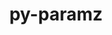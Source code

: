 ---
title: "py-paramz"
layout: cache
categories: [package, develop]
meta: {"versions": ["0.9.5"], "compilers": ["gcc@=11.1.0", "gcc@=11.4.0", "gcc@=9.4.0", "oneapi@=2023.2.0", "oneapi@=2023.2.1"], "oss": ["ubuntu20.04"], "platforms": ["linux"], "targets": ["aarch64", "neoverse_v1", "ppc64le", "x86_64_v3"], "stacks": ["e4s", "e4s-arm", "e4s-neoverse_v1", "e4s-oneapi", "e4s-power", "root"], "num_specs": 69, "num_specs_by_stack": {"root": 69, "e4s-arm": 6, "e4s-neoverse_v1": 11, "e4s-power": 16, "e4s": 16, "e4s-oneapi": 20}}
spec_details: [{"hash": "ojlkvvvejcchd4uxnyvalkbto4yqryy2", "compiler": "gcc@=11.4.0", "versions": ["0.9.5"], "os": "ubuntu20.04", "platform": "linux", "target": "aarch64", "variants": ["build_system=python_pip"], "stacks": ["root", "e4s-arm"], "size": "-", "tarball": "https://binaries.spack.io/develop/build_cache/linux-ubuntu20.04-aarch64/gcc-11.4.0/py-paramz-0.9.5/linux-ubuntu20.04-aarch64-gcc-11.4.0-py-paramz-0.9.5-ojlkvvvejcchd4uxnyvalkbto4yqryy2.spack"}, {"hash": "tu4rjx6cogoqcub7aoqq7bwc5ymjmziu", "compiler": "gcc@=11.4.0", "versions": ["0.9.5"], "os": "ubuntu20.04", "platform": "linux", "target": "aarch64", "variants": ["build_system=python_pip"], "stacks": ["root", "e4s-arm"], "size": "-", "tarball": "https://binaries.spack.io/develop/build_cache/linux-ubuntu20.04-aarch64/gcc-11.4.0/py-paramz-0.9.5/linux-ubuntu20.04-aarch64-gcc-11.4.0-py-paramz-0.9.5-tu4rjx6cogoqcub7aoqq7bwc5ymjmziu.spack"}, {"hash": "7jdibwpczeo5ycqwjjmaokrj4y2kgfg5", "compiler": "gcc@=11.4.0", "versions": ["0.9.5"], "os": "ubuntu20.04", "platform": "linux", "target": "aarch64", "variants": ["build_system=python_pip"], "stacks": ["root", "e4s-arm"], "size": "-", "tarball": "https://binaries.spack.io/develop/build_cache/linux-ubuntu20.04-aarch64/gcc-11.4.0/py-paramz-0.9.5/linux-ubuntu20.04-aarch64-gcc-11.4.0-py-paramz-0.9.5-7jdibwpczeo5ycqwjjmaokrj4y2kgfg5.spack"}, {"hash": "ldiezidxkctlkl33ds2ortfqo6dmlamr", "compiler": "gcc@=11.4.0", "versions": ["0.9.5"], "os": "ubuntu20.04", "platform": "linux", "target": "aarch64", "variants": ["build_system=python_pip"], "stacks": ["root", "e4s-arm"], "size": "-", "tarball": "https://binaries.spack.io/develop/build_cache/linux-ubuntu20.04-aarch64/gcc-11.4.0/py-paramz-0.9.5/linux-ubuntu20.04-aarch64-gcc-11.4.0-py-paramz-0.9.5-ldiezidxkctlkl33ds2ortfqo6dmlamr.spack"}, {"hash": "zknvbu2jiwomzomjjnsjymflse3lhsq6", "compiler": "gcc@=11.4.0", "versions": ["0.9.5"], "os": "ubuntu20.04", "platform": "linux", "target": "aarch64", "variants": ["build_system=python_pip"], "stacks": ["root", "e4s-arm"], "size": "-", "tarball": "https://binaries.spack.io/develop/build_cache/linux-ubuntu20.04-aarch64/gcc-11.4.0/py-paramz-0.9.5/linux-ubuntu20.04-aarch64-gcc-11.4.0-py-paramz-0.9.5-zknvbu2jiwomzomjjnsjymflse3lhsq6.spack"}, {"hash": "a2kg6t65ablfn7m4h6ycxbhrhwiyxhmy", "compiler": "gcc@=11.4.0", "versions": ["0.9.5"], "os": "ubuntu20.04", "platform": "linux", "target": "aarch64", "variants": ["build_system=python_pip"], "stacks": ["root", "e4s-arm"], "size": "-", "tarball": "https://binaries.spack.io/develop/build_cache/linux-ubuntu20.04-aarch64/gcc-11.4.0/py-paramz-0.9.5/linux-ubuntu20.04-aarch64-gcc-11.4.0-py-paramz-0.9.5-a2kg6t65ablfn7m4h6ycxbhrhwiyxhmy.spack"}, {"hash": "5bofjf2qlcaifysshp2xhdf6k5naqacb", "compiler": "gcc@=11.4.0", "versions": ["0.9.5"], "os": "ubuntu20.04", "platform": "linux", "target": "neoverse_v1", "variants": ["build_system=python_pip"], "stacks": ["e4s-neoverse_v1", "root"], "size": "-", "tarball": "https://binaries.spack.io/develop/build_cache/linux-ubuntu20.04-neoverse_v1/gcc-11.4.0/py-paramz-0.9.5/linux-ubuntu20.04-neoverse_v1-gcc-11.4.0-py-paramz-0.9.5-5bofjf2qlcaifysshp2xhdf6k5naqacb.spack"}, {"hash": "glkcny6gadq3py7mqexld2lygladxmqt", "compiler": "gcc@=11.4.0", "versions": ["0.9.5"], "os": "ubuntu20.04", "platform": "linux", "target": "neoverse_v1", "variants": ["build_system=python_pip"], "stacks": ["e4s-neoverse_v1", "root"], "size": "-", "tarball": "https://binaries.spack.io/develop/build_cache/linux-ubuntu20.04-neoverse_v1/gcc-11.4.0/py-paramz-0.9.5/linux-ubuntu20.04-neoverse_v1-gcc-11.4.0-py-paramz-0.9.5-glkcny6gadq3py7mqexld2lygladxmqt.spack"}, {"hash": "t6tr6n6xkeao72xwo7yjcrndafocwp36", "compiler": "gcc@=11.4.0", "versions": ["0.9.5"], "os": "ubuntu20.04", "platform": "linux", "target": "neoverse_v1", "variants": ["build_system=python_pip"], "stacks": ["e4s-neoverse_v1", "root"], "size": "-", "tarball": "https://binaries.spack.io/develop/build_cache/linux-ubuntu20.04-neoverse_v1/gcc-11.4.0/py-paramz-0.9.5/linux-ubuntu20.04-neoverse_v1-gcc-11.4.0-py-paramz-0.9.5-t6tr6n6xkeao72xwo7yjcrndafocwp36.spack"}, {"hash": "hnsp245yqsyfcpnoh6ggfaobvb4jsbxq", "compiler": "gcc@=11.4.0", "versions": ["0.9.5"], "os": "ubuntu20.04", "platform": "linux", "target": "neoverse_v1", "variants": ["build_system=python_pip"], "stacks": ["e4s-neoverse_v1", "root"], "size": "-", "tarball": "https://binaries.spack.io/develop/build_cache/linux-ubuntu20.04-neoverse_v1/gcc-11.4.0/py-paramz-0.9.5/linux-ubuntu20.04-neoverse_v1-gcc-11.4.0-py-paramz-0.9.5-hnsp245yqsyfcpnoh6ggfaobvb4jsbxq.spack"}, {"hash": "k2x3n3xy52ntlq77weaatlwuke5tpbap", "compiler": "gcc@=11.4.0", "versions": ["0.9.5"], "os": "ubuntu20.04", "platform": "linux", "target": "neoverse_v1", "variants": ["build_system=python_pip"], "stacks": ["e4s-neoverse_v1", "root"], "size": "-", "tarball": "https://binaries.spack.io/develop/build_cache/linux-ubuntu20.04-neoverse_v1/gcc-11.4.0/py-paramz-0.9.5/linux-ubuntu20.04-neoverse_v1-gcc-11.4.0-py-paramz-0.9.5-k2x3n3xy52ntlq77weaatlwuke5tpbap.spack"}, {"hash": "ztjefmube6nix74v7b7g6ah7umdimvbo", "compiler": "gcc@=11.4.0", "versions": ["0.9.5"], "os": "ubuntu20.04", "platform": "linux", "target": "neoverse_v1", "variants": ["build_system=python_pip"], "stacks": ["e4s-neoverse_v1", "root"], "size": "-", "tarball": "https://binaries.spack.io/develop/build_cache/linux-ubuntu20.04-neoverse_v1/gcc-11.4.0/py-paramz-0.9.5/linux-ubuntu20.04-neoverse_v1-gcc-11.4.0-py-paramz-0.9.5-ztjefmube6nix74v7b7g6ah7umdimvbo.spack"}, {"hash": "r2bdw52htj4e76cc5gopu5lho6gemygk", "compiler": "gcc@=11.4.0", "versions": ["0.9.5"], "os": "ubuntu20.04", "platform": "linux", "target": "neoverse_v1", "variants": ["build_system=python_pip"], "stacks": ["e4s-neoverse_v1", "root"], "size": "-", "tarball": "https://binaries.spack.io/develop/build_cache/linux-ubuntu20.04-neoverse_v1/gcc-11.4.0/py-paramz-0.9.5/linux-ubuntu20.04-neoverse_v1-gcc-11.4.0-py-paramz-0.9.5-r2bdw52htj4e76cc5gopu5lho6gemygk.spack"}, {"hash": "rsx6enrx3vu4chfwhewscmgzxdwj6k4l", "compiler": "gcc@=11.4.0", "versions": ["0.9.5"], "os": "ubuntu20.04", "platform": "linux", "target": "neoverse_v1", "variants": ["build_system=python_pip"], "stacks": ["e4s-neoverse_v1", "root"], "size": "-", "tarball": "https://binaries.spack.io/develop/build_cache/linux-ubuntu20.04-neoverse_v1/gcc-11.4.0/py-paramz-0.9.5/linux-ubuntu20.04-neoverse_v1-gcc-11.4.0-py-paramz-0.9.5-rsx6enrx3vu4chfwhewscmgzxdwj6k4l.spack"}, {"hash": "q2cdgedakm5ayibxcechqtp4kwsmsjkv", "compiler": "gcc@=11.4.0", "versions": ["0.9.5"], "os": "ubuntu20.04", "platform": "linux", "target": "neoverse_v1", "variants": ["build_system=python_pip"], "stacks": ["e4s-neoverse_v1", "root"], "size": "-", "tarball": "https://binaries.spack.io/develop/build_cache/linux-ubuntu20.04-neoverse_v1/gcc-11.4.0/py-paramz-0.9.5/linux-ubuntu20.04-neoverse_v1-gcc-11.4.0-py-paramz-0.9.5-q2cdgedakm5ayibxcechqtp4kwsmsjkv.spack"}, {"hash": "7muv5jmyu2uouu6525v7otu3gvnqrynv", "compiler": "gcc@=11.4.0", "versions": ["0.9.5"], "os": "ubuntu20.04", "platform": "linux", "target": "neoverse_v1", "variants": ["build_system=python_pip"], "stacks": ["e4s-neoverse_v1", "root"], "size": "-", "tarball": "https://binaries.spack.io/develop/build_cache/linux-ubuntu20.04-neoverse_v1/gcc-11.4.0/py-paramz-0.9.5/linux-ubuntu20.04-neoverse_v1-gcc-11.4.0-py-paramz-0.9.5-7muv5jmyu2uouu6525v7otu3gvnqrynv.spack"}, {"hash": "amqnpitf52dafpcnegcazo2mbq37uhqo", "compiler": "gcc@=11.4.0", "versions": ["0.9.5"], "os": "ubuntu20.04", "platform": "linux", "target": "neoverse_v1", "variants": ["build_system=python_pip"], "stacks": ["e4s-neoverse_v1", "root"], "size": "-", "tarball": "https://binaries.spack.io/develop/build_cache/linux-ubuntu20.04-neoverse_v1/gcc-11.4.0/py-paramz-0.9.5/linux-ubuntu20.04-neoverse_v1-gcc-11.4.0-py-paramz-0.9.5-amqnpitf52dafpcnegcazo2mbq37uhqo.spack"}, {"hash": "aix2lxpxgcs3phsyebq2ysr77k4pujin", "compiler": "gcc@=11.1.0", "versions": ["0.9.5"], "os": "ubuntu20.04", "platform": "linux", "target": "ppc64le", "variants": ["build_system=python_pip"], "stacks": ["e4s-power", "root"], "size": "-", "tarball": "https://binaries.spack.io/develop/build_cache/linux-ubuntu20.04-ppc64le/gcc-11.1.0/py-paramz-0.9.5/linux-ubuntu20.04-ppc64le-gcc-11.1.0-py-paramz-0.9.5-aix2lxpxgcs3phsyebq2ysr77k4pujin.spack"}, {"hash": "4mw3ocyc7odai2jnp2wy6yeto2ic767p", "compiler": "gcc@=9.4.0", "versions": ["0.9.5"], "os": "ubuntu20.04", "platform": "linux", "target": "ppc64le", "variants": ["build_system=python_pip"], "stacks": ["e4s-power", "root"], "size": "-", "tarball": "https://binaries.spack.io/develop/build_cache/linux-ubuntu20.04-ppc64le/gcc-9.4.0/py-paramz-0.9.5/linux-ubuntu20.04-ppc64le-gcc-9.4.0-py-paramz-0.9.5-4mw3ocyc7odai2jnp2wy6yeto2ic767p.spack"}, {"hash": "3ejsz2ucw4x7urregzlhjdxsrfkfhebl", "compiler": "gcc@=9.4.0", "versions": ["0.9.5"], "os": "ubuntu20.04", "platform": "linux", "target": "ppc64le", "variants": ["build_system=python_pip"], "stacks": ["e4s-power", "root"], "size": "-", "tarball": "https://binaries.spack.io/develop/build_cache/linux-ubuntu20.04-ppc64le/gcc-9.4.0/py-paramz-0.9.5/linux-ubuntu20.04-ppc64le-gcc-9.4.0-py-paramz-0.9.5-3ejsz2ucw4x7urregzlhjdxsrfkfhebl.spack"}, {"hash": "hqrncixfnlw7kr6sjvegsbldgvu5tut2", "compiler": "gcc@=9.4.0", "versions": ["0.9.5"], "os": "ubuntu20.04", "platform": "linux", "target": "ppc64le", "variants": ["build_system=python_pip"], "stacks": ["e4s-power", "root"], "size": "-", "tarball": "https://binaries.spack.io/develop/build_cache/linux-ubuntu20.04-ppc64le/gcc-9.4.0/py-paramz-0.9.5/linux-ubuntu20.04-ppc64le-gcc-9.4.0-py-paramz-0.9.5-hqrncixfnlw7kr6sjvegsbldgvu5tut2.spack"}, {"hash": "c34iggfr3awj5bbk2xy6mlz3qeeyfcp3", "compiler": "gcc@=9.4.0", "versions": ["0.9.5"], "os": "ubuntu20.04", "platform": "linux", "target": "ppc64le", "variants": ["build_system=python_pip"], "stacks": ["e4s-power", "root"], "size": "-", "tarball": "https://binaries.spack.io/develop/build_cache/linux-ubuntu20.04-ppc64le/gcc-9.4.0/py-paramz-0.9.5/linux-ubuntu20.04-ppc64le-gcc-9.4.0-py-paramz-0.9.5-c34iggfr3awj5bbk2xy6mlz3qeeyfcp3.spack"}, {"hash": "khzz7i2uxr4avzwp3vewbcygwgwdyyvo", "compiler": "gcc@=9.4.0", "versions": ["0.9.5"], "os": "ubuntu20.04", "platform": "linux", "target": "ppc64le", "variants": ["build_system=python_pip"], "stacks": ["e4s-power", "root"], "size": "-", "tarball": "https://binaries.spack.io/develop/build_cache/linux-ubuntu20.04-ppc64le/gcc-9.4.0/py-paramz-0.9.5/linux-ubuntu20.04-ppc64le-gcc-9.4.0-py-paramz-0.9.5-khzz7i2uxr4avzwp3vewbcygwgwdyyvo.spack"}, {"hash": "kpa6soapvhp5erxsrwmpddt477ye5qj2", "compiler": "gcc@=9.4.0", "versions": ["0.9.5"], "os": "ubuntu20.04", "platform": "linux", "target": "ppc64le", "variants": ["build_system=python_pip"], "stacks": ["e4s-power", "root"], "size": "-", "tarball": "https://binaries.spack.io/develop/build_cache/linux-ubuntu20.04-ppc64le/gcc-9.4.0/py-paramz-0.9.5/linux-ubuntu20.04-ppc64le-gcc-9.4.0-py-paramz-0.9.5-kpa6soapvhp5erxsrwmpddt477ye5qj2.spack"}, {"hash": "6yar2734ofhojvuq2kr5hf4wyqatn5af", "compiler": "gcc@=9.4.0", "versions": ["0.9.5"], "os": "ubuntu20.04", "platform": "linux", "target": "ppc64le", "variants": ["build_system=python_pip"], "stacks": ["e4s-power", "root"], "size": "-", "tarball": "https://binaries.spack.io/develop/build_cache/linux-ubuntu20.04-ppc64le/gcc-9.4.0/py-paramz-0.9.5/linux-ubuntu20.04-ppc64le-gcc-9.4.0-py-paramz-0.9.5-6yar2734ofhojvuq2kr5hf4wyqatn5af.spack"}, {"hash": "cjjzmhobiajeffezsia6nzlzjiaufyj2", "compiler": "gcc@=9.4.0", "versions": ["0.9.5"], "os": "ubuntu20.04", "platform": "linux", "target": "ppc64le", "variants": ["build_system=python_pip"], "stacks": ["e4s-power", "root"], "size": "-", "tarball": "https://binaries.spack.io/develop/build_cache/linux-ubuntu20.04-ppc64le/gcc-9.4.0/py-paramz-0.9.5/linux-ubuntu20.04-ppc64le-gcc-9.4.0-py-paramz-0.9.5-cjjzmhobiajeffezsia6nzlzjiaufyj2.spack"}, {"hash": "rgl6xdaw5cpzdb727m34y44tiqk2mjj6", "compiler": "gcc@=9.4.0", "versions": ["0.9.5"], "os": "ubuntu20.04", "platform": "linux", "target": "ppc64le", "variants": ["build_system=python_pip"], "stacks": ["e4s-power", "root"], "size": "-", "tarball": "https://binaries.spack.io/develop/build_cache/linux-ubuntu20.04-ppc64le/gcc-9.4.0/py-paramz-0.9.5/linux-ubuntu20.04-ppc64le-gcc-9.4.0-py-paramz-0.9.5-rgl6xdaw5cpzdb727m34y44tiqk2mjj6.spack"}, {"hash": "hz3cicgcmdfy2bqzciga65kzp2zfp5zw", "compiler": "gcc@=9.4.0", "versions": ["0.9.5"], "os": "ubuntu20.04", "platform": "linux", "target": "ppc64le", "variants": ["build_system=python_pip"], "stacks": ["e4s-power", "root"], "size": "-", "tarball": "https://binaries.spack.io/develop/build_cache/linux-ubuntu20.04-ppc64le/gcc-9.4.0/py-paramz-0.9.5/linux-ubuntu20.04-ppc64le-gcc-9.4.0-py-paramz-0.9.5-hz3cicgcmdfy2bqzciga65kzp2zfp5zw.spack"}, {"hash": "bmuvtjdga2c43ac3xkg6ykvnfbodqtwh", "compiler": "gcc@=9.4.0", "versions": ["0.9.5"], "os": "ubuntu20.04", "platform": "linux", "target": "ppc64le", "variants": ["build_system=python_pip"], "stacks": ["e4s-power", "root"], "size": "-", "tarball": "https://binaries.spack.io/develop/build_cache/linux-ubuntu20.04-ppc64le/gcc-9.4.0/py-paramz-0.9.5/linux-ubuntu20.04-ppc64le-gcc-9.4.0-py-paramz-0.9.5-bmuvtjdga2c43ac3xkg6ykvnfbodqtwh.spack"}, {"hash": "4rp6w2sqnr2etgc6j5dzqns4i7oy66eb", "compiler": "gcc@=9.4.0", "versions": ["0.9.5"], "os": "ubuntu20.04", "platform": "linux", "target": "ppc64le", "variants": ["build_system=python_pip"], "stacks": ["e4s-power", "root"], "size": "-", "tarball": "https://binaries.spack.io/develop/build_cache/linux-ubuntu20.04-ppc64le/gcc-9.4.0/py-paramz-0.9.5/linux-ubuntu20.04-ppc64le-gcc-9.4.0-py-paramz-0.9.5-4rp6w2sqnr2etgc6j5dzqns4i7oy66eb.spack"}, {"hash": "nlexrm25klzc6oabf4xhb54d5jqfemq5", "compiler": "gcc@=9.4.0", "versions": ["0.9.5"], "os": "ubuntu20.04", "platform": "linux", "target": "ppc64le", "variants": ["build_system=python_pip"], "stacks": ["e4s-power", "root"], "size": "-", "tarball": "https://binaries.spack.io/develop/build_cache/linux-ubuntu20.04-ppc64le/gcc-9.4.0/py-paramz-0.9.5/linux-ubuntu20.04-ppc64le-gcc-9.4.0-py-paramz-0.9.5-nlexrm25klzc6oabf4xhb54d5jqfemq5.spack"}, {"hash": "6wqkmi2ejji4wzmwrwixbthzfnirkoef", "compiler": "gcc@=9.4.0", "versions": ["0.9.5"], "os": "ubuntu20.04", "platform": "linux", "target": "ppc64le", "variants": ["build_system=python_pip"], "stacks": ["e4s-power", "root"], "size": "-", "tarball": "https://binaries.spack.io/develop/build_cache/linux-ubuntu20.04-ppc64le/gcc-9.4.0/py-paramz-0.9.5/linux-ubuntu20.04-ppc64le-gcc-9.4.0-py-paramz-0.9.5-6wqkmi2ejji4wzmwrwixbthzfnirkoef.spack"}, {"hash": "s7ytqt33qga7d2sqmk6hxnliax7f6hli", "compiler": "gcc@=9.4.0", "versions": ["0.9.5"], "os": "ubuntu20.04", "platform": "linux", "target": "ppc64le", "variants": ["build_system=python_pip"], "stacks": ["e4s-power", "root"], "size": "-", "tarball": "https://binaries.spack.io/develop/build_cache/linux-ubuntu20.04-ppc64le/gcc-9.4.0/py-paramz-0.9.5/linux-ubuntu20.04-ppc64le-gcc-9.4.0-py-paramz-0.9.5-s7ytqt33qga7d2sqmk6hxnliax7f6hli.spack"}, {"hash": "cl6jlxv6ud2uo57kquheywkyzvufcjbe", "compiler": "gcc@=11.1.0", "versions": ["0.9.5"], "os": "ubuntu20.04", "platform": "linux", "target": "x86_64_v3", "variants": ["build_system=python_pip"], "stacks": ["e4s", "root"], "size": "-", "tarball": "https://binaries.spack.io/develop/build_cache/linux-ubuntu20.04-x86_64_v3/gcc-11.1.0/py-paramz-0.9.5/linux-ubuntu20.04-x86_64_v3-gcc-11.1.0-py-paramz-0.9.5-cl6jlxv6ud2uo57kquheywkyzvufcjbe.spack"}, {"hash": "yzykks5clchrupwgsuvihlyteqym7von", "compiler": "gcc@=11.4.0", "versions": ["0.9.5"], "os": "ubuntu20.04", "platform": "linux", "target": "x86_64_v3", "variants": ["build_system=python_pip"], "stacks": ["e4s", "root"], "size": "-", "tarball": "https://binaries.spack.io/develop/build_cache/linux-ubuntu20.04-x86_64_v3/gcc-11.4.0/py-paramz-0.9.5/linux-ubuntu20.04-x86_64_v3-gcc-11.4.0-py-paramz-0.9.5-yzykks5clchrupwgsuvihlyteqym7von.spack"}, {"hash": "6jujmilt2ken3x6zhfgjdbtqeocitesw", "compiler": "gcc@=11.4.0", "versions": ["0.9.5"], "os": "ubuntu20.04", "platform": "linux", "target": "x86_64_v3", "variants": ["build_system=python_pip"], "stacks": ["e4s", "root"], "size": "-", "tarball": "https://binaries.spack.io/develop/build_cache/linux-ubuntu20.04-x86_64_v3/gcc-11.4.0/py-paramz-0.9.5/linux-ubuntu20.04-x86_64_v3-gcc-11.4.0-py-paramz-0.9.5-6jujmilt2ken3x6zhfgjdbtqeocitesw.spack"}, {"hash": "lvighkdr2hml3czigb4xevuyovgsrrjs", "compiler": "gcc@=11.4.0", "versions": ["0.9.5"], "os": "ubuntu20.04", "platform": "linux", "target": "x86_64_v3", "variants": ["build_system=python_pip"], "stacks": ["e4s", "root"], "size": "-", "tarball": "https://binaries.spack.io/develop/build_cache/linux-ubuntu20.04-x86_64_v3/gcc-11.4.0/py-paramz-0.9.5/linux-ubuntu20.04-x86_64_v3-gcc-11.4.0-py-paramz-0.9.5-lvighkdr2hml3czigb4xevuyovgsrrjs.spack"}, {"hash": "vpxubw2kombubhqwchqstsm3uvoxmwbf", "compiler": "gcc@=11.4.0", "versions": ["0.9.5"], "os": "ubuntu20.04", "platform": "linux", "target": "x86_64_v3", "variants": ["build_system=python_pip"], "stacks": ["e4s", "root"], "size": "-", "tarball": "https://binaries.spack.io/develop/build_cache/linux-ubuntu20.04-x86_64_v3/gcc-11.4.0/py-paramz-0.9.5/linux-ubuntu20.04-x86_64_v3-gcc-11.4.0-py-paramz-0.9.5-vpxubw2kombubhqwchqstsm3uvoxmwbf.spack"}, {"hash": "qhcijpo5u45ar5g53qoic4p33gnjlyxn", "compiler": "gcc@=11.4.0", "versions": ["0.9.5"], "os": "ubuntu20.04", "platform": "linux", "target": "x86_64_v3", "variants": ["build_system=python_pip"], "stacks": ["e4s", "root"], "size": "-", "tarball": "https://binaries.spack.io/develop/build_cache/linux-ubuntu20.04-x86_64_v3/gcc-11.4.0/py-paramz-0.9.5/linux-ubuntu20.04-x86_64_v3-gcc-11.4.0-py-paramz-0.9.5-qhcijpo5u45ar5g53qoic4p33gnjlyxn.spack"}, {"hash": "exw46bdoz2ynppetqvbksvel2k27alji", "compiler": "gcc@=11.4.0", "versions": ["0.9.5"], "os": "ubuntu20.04", "platform": "linux", "target": "x86_64_v3", "variants": ["build_system=python_pip"], "stacks": ["e4s", "root"], "size": "-", "tarball": "https://binaries.spack.io/develop/build_cache/linux-ubuntu20.04-x86_64_v3/gcc-11.4.0/py-paramz-0.9.5/linux-ubuntu20.04-x86_64_v3-gcc-11.4.0-py-paramz-0.9.5-exw46bdoz2ynppetqvbksvel2k27alji.spack"}, {"hash": "kcexqrnmktbyss7hejtae7bmq7vrboor", "compiler": "gcc@=11.4.0", "versions": ["0.9.5"], "os": "ubuntu20.04", "platform": "linux", "target": "x86_64_v3", "variants": ["build_system=python_pip"], "stacks": ["e4s", "root"], "size": "-", "tarball": "https://binaries.spack.io/develop/build_cache/linux-ubuntu20.04-x86_64_v3/gcc-11.4.0/py-paramz-0.9.5/linux-ubuntu20.04-x86_64_v3-gcc-11.4.0-py-paramz-0.9.5-kcexqrnmktbyss7hejtae7bmq7vrboor.spack"}, {"hash": "5gots5rz5sroufmpq475nqpycmgeh3a6", "compiler": "gcc@=11.4.0", "versions": ["0.9.5"], "os": "ubuntu20.04", "platform": "linux", "target": "x86_64_v3", "variants": ["build_system=python_pip"], "stacks": ["e4s", "root"], "size": "-", "tarball": "https://binaries.spack.io/develop/build_cache/linux-ubuntu20.04-x86_64_v3/gcc-11.4.0/py-paramz-0.9.5/linux-ubuntu20.04-x86_64_v3-gcc-11.4.0-py-paramz-0.9.5-5gots5rz5sroufmpq475nqpycmgeh3a6.spack"}, {"hash": "cfp7f6ux64jdizf3pvjfcam64gymxbpy", "compiler": "gcc@=11.4.0", "versions": ["0.9.5"], "os": "ubuntu20.04", "platform": "linux", "target": "x86_64_v3", "variants": ["build_system=python_pip"], "stacks": ["e4s", "root"], "size": "-", "tarball": "https://binaries.spack.io/develop/build_cache/linux-ubuntu20.04-x86_64_v3/gcc-11.4.0/py-paramz-0.9.5/linux-ubuntu20.04-x86_64_v3-gcc-11.4.0-py-paramz-0.9.5-cfp7f6ux64jdizf3pvjfcam64gymxbpy.spack"}, {"hash": "ccz7eqk3hskmo575uxjhygybvlugp4ux", "compiler": "gcc@=11.4.0", "versions": ["0.9.5"], "os": "ubuntu20.04", "platform": "linux", "target": "x86_64_v3", "variants": ["build_system=python_pip"], "stacks": ["e4s", "root"], "size": "-", "tarball": "https://binaries.spack.io/develop/build_cache/linux-ubuntu20.04-x86_64_v3/gcc-11.4.0/py-paramz-0.9.5/linux-ubuntu20.04-x86_64_v3-gcc-11.4.0-py-paramz-0.9.5-ccz7eqk3hskmo575uxjhygybvlugp4ux.spack"}, {"hash": "s35xtlbwg2xyzpajceqsjnmxch4hnwxv", "compiler": "gcc@=11.4.0", "versions": ["0.9.5"], "os": "ubuntu20.04", "platform": "linux", "target": "x86_64_v3", "variants": ["build_system=python_pip"], "stacks": ["e4s", "root"], "size": "-", "tarball": "https://binaries.spack.io/develop/build_cache/linux-ubuntu20.04-x86_64_v3/gcc-11.4.0/py-paramz-0.9.5/linux-ubuntu20.04-x86_64_v3-gcc-11.4.0-py-paramz-0.9.5-s35xtlbwg2xyzpajceqsjnmxch4hnwxv.spack"}, {"hash": "in6mc5glkajzxqvfds7ykbzuus472ptc", "compiler": "gcc@=11.4.0", "versions": ["0.9.5"], "os": "ubuntu20.04", "platform": "linux", "target": "x86_64_v3", "variants": ["build_system=python_pip"], "stacks": ["e4s", "root"], "size": "-", "tarball": "https://binaries.spack.io/develop/build_cache/linux-ubuntu20.04-x86_64_v3/gcc-11.4.0/py-paramz-0.9.5/linux-ubuntu20.04-x86_64_v3-gcc-11.4.0-py-paramz-0.9.5-in6mc5glkajzxqvfds7ykbzuus472ptc.spack"}, {"hash": "o6ji6dauocrnjcvtztzqs5x2d6mlggbj", "compiler": "gcc@=11.4.0", "versions": ["0.9.5"], "os": "ubuntu20.04", "platform": "linux", "target": "x86_64_v3", "variants": ["build_system=python_pip"], "stacks": ["e4s", "root"], "size": "-", "tarball": "https://binaries.spack.io/develop/build_cache/linux-ubuntu20.04-x86_64_v3/gcc-11.4.0/py-paramz-0.9.5/linux-ubuntu20.04-x86_64_v3-gcc-11.4.0-py-paramz-0.9.5-o6ji6dauocrnjcvtztzqs5x2d6mlggbj.spack"}, {"hash": "zhzqabhbv3n6fkinb5tzxeymbpgyv3tj", "compiler": "gcc@=11.4.0", "versions": ["0.9.5"], "os": "ubuntu20.04", "platform": "linux", "target": "x86_64_v3", "variants": ["build_system=python_pip"], "stacks": ["e4s", "root"], "size": "-", "tarball": "https://binaries.spack.io/develop/build_cache/linux-ubuntu20.04-x86_64_v3/gcc-11.4.0/py-paramz-0.9.5/linux-ubuntu20.04-x86_64_v3-gcc-11.4.0-py-paramz-0.9.5-zhzqabhbv3n6fkinb5tzxeymbpgyv3tj.spack"}, {"hash": "vauax3ke33fwfjepjfaoq7egwovph2h3", "compiler": "gcc@=11.4.0", "versions": ["0.9.5"], "os": "ubuntu20.04", "platform": "linux", "target": "x86_64_v3", "variants": ["build_system=python_pip"], "stacks": ["e4s", "root"], "size": "-", "tarball": "https://binaries.spack.io/develop/build_cache/linux-ubuntu20.04-x86_64_v3/gcc-11.4.0/py-paramz-0.9.5/linux-ubuntu20.04-x86_64_v3-gcc-11.4.0-py-paramz-0.9.5-vauax3ke33fwfjepjfaoq7egwovph2h3.spack"}, {"hash": "pkail6zyr2q2szojkl4lo5xstqrfqlur", "compiler": "oneapi@=2023.2.0", "versions": ["0.9.5"], "os": "ubuntu20.04", "platform": "linux", "target": "x86_64_v3", "variants": ["build_system=python_pip"], "stacks": ["e4s-oneapi", "root"], "size": "-", "tarball": "https://binaries.spack.io/develop/build_cache/linux-ubuntu20.04-x86_64_v3/oneapi-2023.2.0/py-paramz-0.9.5/linux-ubuntu20.04-x86_64_v3-oneapi-2023.2.0-py-paramz-0.9.5-pkail6zyr2q2szojkl4lo5xstqrfqlur.spack"}, {"hash": "e5rcwetrvy3iquz6zxaxoux6geblgwiy", "compiler": "oneapi@=2023.2.0", "versions": ["0.9.5"], "os": "ubuntu20.04", "platform": "linux", "target": "x86_64_v3", "variants": ["build_system=python_pip"], "stacks": ["e4s-oneapi", "root"], "size": "-", "tarball": "https://binaries.spack.io/develop/build_cache/linux-ubuntu20.04-x86_64_v3/oneapi-2023.2.0/py-paramz-0.9.5/linux-ubuntu20.04-x86_64_v3-oneapi-2023.2.0-py-paramz-0.9.5-e5rcwetrvy3iquz6zxaxoux6geblgwiy.spack"}, {"hash": "or7ydkqghg2mbe73wfwl4vqu2ce6dfdg", "compiler": "oneapi@=2023.2.0", "versions": ["0.9.5"], "os": "ubuntu20.04", "platform": "linux", "target": "x86_64_v3", "variants": ["build_system=python_pip"], "stacks": ["e4s-oneapi", "root"], "size": "-", "tarball": "https://binaries.spack.io/develop/build_cache/linux-ubuntu20.04-x86_64_v3/oneapi-2023.2.0/py-paramz-0.9.5/linux-ubuntu20.04-x86_64_v3-oneapi-2023.2.0-py-paramz-0.9.5-or7ydkqghg2mbe73wfwl4vqu2ce6dfdg.spack"}, {"hash": "sknvioeu7ypt3cpkxwc36grqisofcx6o", "compiler": "oneapi@=2023.2.0", "versions": ["0.9.5"], "os": "ubuntu20.04", "platform": "linux", "target": "x86_64_v3", "variants": ["build_system=python_pip"], "stacks": ["e4s-oneapi", "root"], "size": "-", "tarball": "https://binaries.spack.io/develop/build_cache/linux-ubuntu20.04-x86_64_v3/oneapi-2023.2.0/py-paramz-0.9.5/linux-ubuntu20.04-x86_64_v3-oneapi-2023.2.0-py-paramz-0.9.5-sknvioeu7ypt3cpkxwc36grqisofcx6o.spack"}, {"hash": "t34vxavubl6v4fwiewcahknjsafblthv", "compiler": "oneapi@=2023.2.1", "versions": ["0.9.5"], "os": "ubuntu20.04", "platform": "linux", "target": "x86_64_v3", "variants": ["build_system=python_pip"], "stacks": ["e4s-oneapi", "root"], "size": "-", "tarball": "https://binaries.spack.io/develop/build_cache/linux-ubuntu20.04-x86_64_v3/oneapi-2023.2.1/py-paramz-0.9.5/linux-ubuntu20.04-x86_64_v3-oneapi-2023.2.1-py-paramz-0.9.5-t34vxavubl6v4fwiewcahknjsafblthv.spack"}, {"hash": "kh6h54zbjptdaee4elf3fbgxa6ejr33j", "compiler": "oneapi@=2023.2.1", "versions": ["0.9.5"], "os": "ubuntu20.04", "platform": "linux", "target": "x86_64_v3", "variants": ["build_system=python_pip"], "stacks": ["e4s-oneapi", "root"], "size": "-", "tarball": "https://binaries.spack.io/develop/build_cache/linux-ubuntu20.04-x86_64_v3/oneapi-2023.2.1/py-paramz-0.9.5/linux-ubuntu20.04-x86_64_v3-oneapi-2023.2.1-py-paramz-0.9.5-kh6h54zbjptdaee4elf3fbgxa6ejr33j.spack"}, {"hash": "hd55rygptklp5is6phl6whcjo4mmzmkf", "compiler": "oneapi@=2023.2.1", "versions": ["0.9.5"], "os": "ubuntu20.04", "platform": "linux", "target": "x86_64_v3", "variants": ["build_system=python_pip"], "stacks": ["e4s-oneapi", "root"], "size": "-", "tarball": "https://binaries.spack.io/develop/build_cache/linux-ubuntu20.04-x86_64_v3/oneapi-2023.2.1/py-paramz-0.9.5/linux-ubuntu20.04-x86_64_v3-oneapi-2023.2.1-py-paramz-0.9.5-hd55rygptklp5is6phl6whcjo4mmzmkf.spack"}, {"hash": "3y6epnnrefmsrs22ymmwmif2yuiom2fb", "compiler": "oneapi@=2023.2.1", "versions": ["0.9.5"], "os": "ubuntu20.04", "platform": "linux", "target": "x86_64_v3", "variants": ["build_system=python_pip"], "stacks": ["e4s-oneapi", "root"], "size": "-", "tarball": "https://binaries.spack.io/develop/build_cache/linux-ubuntu20.04-x86_64_v3/oneapi-2023.2.1/py-paramz-0.9.5/linux-ubuntu20.04-x86_64_v3-oneapi-2023.2.1-py-paramz-0.9.5-3y6epnnrefmsrs22ymmwmif2yuiom2fb.spack"}, {"hash": "yk7ckh7hrqrb77dsgyy3l27sf2jud3nn", "compiler": "oneapi@=2023.2.1", "versions": ["0.9.5"], "os": "ubuntu20.04", "platform": "linux", "target": "x86_64_v3", "variants": ["build_system=python_pip"], "stacks": ["e4s-oneapi", "root"], "size": "-", "tarball": "https://binaries.spack.io/develop/build_cache/linux-ubuntu20.04-x86_64_v3/oneapi-2023.2.1/py-paramz-0.9.5/linux-ubuntu20.04-x86_64_v3-oneapi-2023.2.1-py-paramz-0.9.5-yk7ckh7hrqrb77dsgyy3l27sf2jud3nn.spack"}, {"hash": "ngtjcyw3vuqklwh3oofnfds3qomyvr7m", "compiler": "oneapi@=2023.2.1", "versions": ["0.9.5"], "os": "ubuntu20.04", "platform": "linux", "target": "x86_64_v3", "variants": ["build_system=python_pip"], "stacks": ["e4s-oneapi", "root"], "size": "-", "tarball": "https://binaries.spack.io/develop/build_cache/linux-ubuntu20.04-x86_64_v3/oneapi-2023.2.1/py-paramz-0.9.5/linux-ubuntu20.04-x86_64_v3-oneapi-2023.2.1-py-paramz-0.9.5-ngtjcyw3vuqklwh3oofnfds3qomyvr7m.spack"}, {"hash": "y6navrs4tkpqslnchaenxyvezzgi4hhr", "compiler": "oneapi@=2023.2.1", "versions": ["0.9.5"], "os": "ubuntu20.04", "platform": "linux", "target": "x86_64_v3", "variants": ["build_system=python_pip"], "stacks": ["e4s-oneapi", "root"], "size": "-", "tarball": "https://binaries.spack.io/develop/build_cache/linux-ubuntu20.04-x86_64_v3/oneapi-2023.2.1/py-paramz-0.9.5/linux-ubuntu20.04-x86_64_v3-oneapi-2023.2.1-py-paramz-0.9.5-y6navrs4tkpqslnchaenxyvezzgi4hhr.spack"}, {"hash": "b5oghpatqkix6knizwfthn3ev6i2kjdu", "compiler": "oneapi@=2023.2.1", "versions": ["0.9.5"], "os": "ubuntu20.04", "platform": "linux", "target": "x86_64_v3", "variants": ["build_system=python_pip"], "stacks": ["e4s-oneapi", "root"], "size": "-", "tarball": "https://binaries.spack.io/develop/build_cache/linux-ubuntu20.04-x86_64_v3/oneapi-2023.2.1/py-paramz-0.9.5/linux-ubuntu20.04-x86_64_v3-oneapi-2023.2.1-py-paramz-0.9.5-b5oghpatqkix6knizwfthn3ev6i2kjdu.spack"}, {"hash": "ey6yi6lnqabro5hzq7hjljol2ffb7b44", "compiler": "oneapi@=2023.2.1", "versions": ["0.9.5"], "os": "ubuntu20.04", "platform": "linux", "target": "x86_64_v3", "variants": ["build_system=python_pip"], "stacks": ["e4s-oneapi", "root"], "size": "-", "tarball": "https://binaries.spack.io/develop/build_cache/linux-ubuntu20.04-x86_64_v3/oneapi-2023.2.1/py-paramz-0.9.5/linux-ubuntu20.04-x86_64_v3-oneapi-2023.2.1-py-paramz-0.9.5-ey6yi6lnqabro5hzq7hjljol2ffb7b44.spack"}, {"hash": "x6tsvikv4nhrvwz3ayobxhxhvpvyiyak", "compiler": "oneapi@=2023.2.1", "versions": ["0.9.5"], "os": "ubuntu20.04", "platform": "linux", "target": "x86_64_v3", "variants": ["build_system=python_pip"], "stacks": ["e4s-oneapi", "root"], "size": "-", "tarball": "https://binaries.spack.io/develop/build_cache/linux-ubuntu20.04-x86_64_v3/oneapi-2023.2.1/py-paramz-0.9.5/linux-ubuntu20.04-x86_64_v3-oneapi-2023.2.1-py-paramz-0.9.5-x6tsvikv4nhrvwz3ayobxhxhvpvyiyak.spack"}, {"hash": "zqmqy6p3tk2r2lo4tiykkakufwctek35", "compiler": "oneapi@=2023.2.1", "versions": ["0.9.5"], "os": "ubuntu20.04", "platform": "linux", "target": "x86_64_v3", "variants": ["build_system=python_pip"], "stacks": ["e4s-oneapi", "root"], "size": "-", "tarball": "https://binaries.spack.io/develop/build_cache/linux-ubuntu20.04-x86_64_v3/oneapi-2023.2.1/py-paramz-0.9.5/linux-ubuntu20.04-x86_64_v3-oneapi-2023.2.1-py-paramz-0.9.5-zqmqy6p3tk2r2lo4tiykkakufwctek35.spack"}, {"hash": "bus6hiulxhe4lzdf6u3wba3rqjbncg4j", "compiler": "oneapi@=2023.2.1", "versions": ["0.9.5"], "os": "ubuntu20.04", "platform": "linux", "target": "x86_64_v3", "variants": ["build_system=python_pip"], "stacks": ["e4s-oneapi", "root"], "size": "-", "tarball": "https://binaries.spack.io/develop/build_cache/linux-ubuntu20.04-x86_64_v3/oneapi-2023.2.1/py-paramz-0.9.5/linux-ubuntu20.04-x86_64_v3-oneapi-2023.2.1-py-paramz-0.9.5-bus6hiulxhe4lzdf6u3wba3rqjbncg4j.spack"}, {"hash": "xsf65oc37kohpa7vvpsevssvuqpumxiu", "compiler": "oneapi@=2023.2.1", "versions": ["0.9.5"], "os": "ubuntu20.04", "platform": "linux", "target": "x86_64_v3", "variants": ["build_system=python_pip"], "stacks": ["e4s-oneapi", "root"], "size": "-", "tarball": "https://binaries.spack.io/develop/build_cache/linux-ubuntu20.04-x86_64_v3/oneapi-2023.2.1/py-paramz-0.9.5/linux-ubuntu20.04-x86_64_v3-oneapi-2023.2.1-py-paramz-0.9.5-xsf65oc37kohpa7vvpsevssvuqpumxiu.spack"}, {"hash": "ylfmmtmrnnbglc5c4pg2uszmj5gnrikf", "compiler": "oneapi@=2023.2.1", "versions": ["0.9.5"], "os": "ubuntu20.04", "platform": "linux", "target": "x86_64_v3", "variants": ["build_system=python_pip"], "stacks": ["e4s-oneapi", "root"], "size": "-", "tarball": "https://binaries.spack.io/develop/build_cache/linux-ubuntu20.04-x86_64_v3/oneapi-2023.2.1/py-paramz-0.9.5/linux-ubuntu20.04-x86_64_v3-oneapi-2023.2.1-py-paramz-0.9.5-ylfmmtmrnnbglc5c4pg2uszmj5gnrikf.spack"}, {"hash": "x5cv7bowtkxehlfvikykfztqcuxdze5i", "compiler": "oneapi@=2023.2.1", "versions": ["0.9.5"], "os": "ubuntu20.04", "platform": "linux", "target": "x86_64_v3", "variants": ["build_system=python_pip"], "stacks": ["e4s-oneapi", "root"], "size": "-", "tarball": "https://binaries.spack.io/develop/build_cache/linux-ubuntu20.04-x86_64_v3/oneapi-2023.2.1/py-paramz-0.9.5/linux-ubuntu20.04-x86_64_v3-oneapi-2023.2.1-py-paramz-0.9.5-x5cv7bowtkxehlfvikykfztqcuxdze5i.spack"}, {"hash": "rubvxhikxntxspqqc4ts7sfnscpn2pyv", "compiler": "oneapi@=2023.2.1", "versions": ["0.9.5"], "os": "ubuntu20.04", "platform": "linux", "target": "x86_64_v3", "variants": ["build_system=python_pip"], "stacks": ["e4s-oneapi", "root"], "size": "-", "tarball": "https://binaries.spack.io/develop/build_cache/linux-ubuntu20.04-x86_64_v3/oneapi-2023.2.1/py-paramz-0.9.5/linux-ubuntu20.04-x86_64_v3-oneapi-2023.2.1-py-paramz-0.9.5-rubvxhikxntxspqqc4ts7sfnscpn2pyv.spack"}]
---